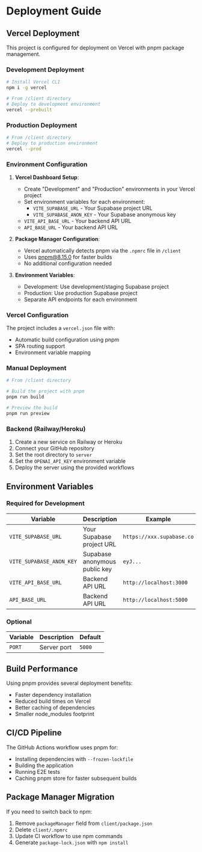 
# Deployment Guide

## Vercel Deployment

This project is configured for deployment on Vercel with pnpm package management.

### Development Deployment
```bash
# Install Vercel CLI
npm i -g vercel

# From /client directory
# Deploy to development environment
vercel --prebuilt
```

### Production Deployment
```bash
# From /client directory
# Deploy to production environment
vercel --prod
```

### Environment Configuration

1. **Vercel Dashboard Setup**:
   - Create "Development" and "Production" environments in your Vercel project
   - Set environment variables for each environment:
     - `VITE_SUPABASE_URL` - Your Supabase project URL
     - `VITE_SUPABASE_ANON_KEY` - Your Supabase anonymous key
    - `VITE_API_BASE_URL` - Your backend API URL
    - `API_BASE_URL` - Your backend API URL

2. **Package Manager Configuration**:
   - Vercel automatically detects pnpm via the `.npmrc` file in `/client`
   - Uses pnpm@8.15.0 for faster builds
   - No additional configuration needed

3. **Environment Variables**:
   - Development: Use development/staging Supabase project
   - Production: Use production Supabase project
   - Separate API endpoints for each environment

### Vercel Configuration

The project includes a `vercel.json` file with:
- Automatic build configuration using pnpm
- SPA routing support
- Environment variable mapping

### Manual Deployment

```bash
# From /client directory

# Build the project with pnpm
pnpm run build

# Preview the build
pnpm run preview
```

### Backend (Railway/Heroku)

1. Create a new service on Railway or Heroku
2. Connect your GitHub repository
3. Set the root directory to `server`
4. Set the `OPENAI_API_KEY` environment variable
5. Deploy the server using the provided workflows

## Environment Variables

### Required for Development

| Variable | Description | Example |
|----------|-------------|---------|
| `VITE_SUPABASE_URL` | Your Supabase project URL | `https://xxx.supabase.co` |
| `VITE_SUPABASE_ANON_KEY` | Supabase anonymous public key | `eyJ...` |
| `VITE_API_BASE_URL` | Backend API URL | `http://localhost:3000` |
| `API_BASE_URL` | Backend API URL | `http://localhost:5000` |

### Optional

| Variable | Description | Default |
|----------|-------------|---------|
| `PORT` | Server port | `5000` |

## Build Performance

Using pnpm provides several deployment benefits:
- Faster dependency installation
- Reduced build times on Vercel
- Better caching of dependencies
- Smaller node_modules footprint

## CI/CD Pipeline

The GitHub Actions workflow uses pnpm for:
- Installing dependencies with `--frozen-lockfile`
- Building the application
- Running E2E tests
- Caching pnpm store for faster subsequent builds

## Package Manager Migration

If you need to switch back to npm:
1. Remove `packageManager` field from `client/package.json`
2. Delete `client/.npmrc`
3. Update CI workflow to use npm commands
4. Generate `package-lock.json` with `npm install`
